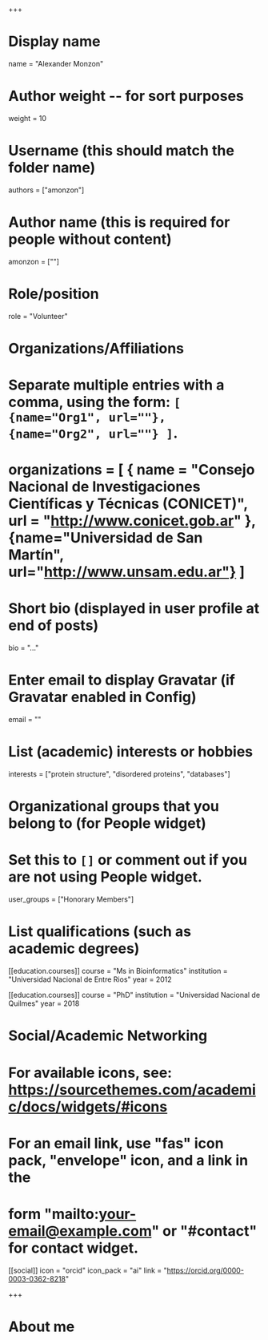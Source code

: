 +++
# Display name
name = "Alexander Monzon"

# Author weight -- for sort purposes
weight = 10

# Username (this should match the folder name)
authors = ["amonzon"]

# Author name (this is required for people without content)
amonzon = [""]

# Role/position
role = "Volunteer"

# Organizations/Affiliations
#   Separate multiple entries with a comma, using the form: `[ {name="Org1", url=""}, {name="Org2", url=""} ]`.
# organizations = [ { name = "Consejo Nacional de Investigaciones Científicas y Técnicas (CONICET)", url = "http://www.conicet.gob.ar" }, {name="Universidad de San Martín", url="http://www.unsam.edu.ar"} ]

# Short bio (displayed in user profile at end of posts)
bio = "..."

# Enter email to display Gravatar (if Gravatar enabled in Config)
email = ""

# List (academic) interests or hobbies
interests = ["protein structure", "disordered proteins", "databases"]

# Organizational groups that you belong to (for People widget)
#   Set this to `[]` or comment out if you are not using People widget.
user_groups = ["Honorary Members"]

# List qualifications (such as academic degrees)
[[education.courses]]
  course = "Ms in Bioinformatics"
  institution = "Universidad Nacional de Entre Rios"
  year = 2012

[[education.courses]]
  course = "PhD"
  institution = "Universidad Nacional de Quilmes"
  year = 2018

# Social/Academic Networking
# For available icons, see: https://sourcethemes.com/academic/docs/widgets/#icons
#   For an email link, use "fas" icon pack, "envelope" icon, and a link in the
#   form "mailto:your-email@example.com" or "#contact" for contact widget.


[[social]]
  icon = "orcid"
  icon_pack = "ai"
  link = "https://orcid.org/0000-0003-0362-8218"

+++

# About me 
